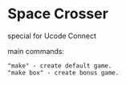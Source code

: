 # Space Crosser
special for Ucode Connect

main commands:

	"make" - create default game. 
	"make box" - create bonus game.
